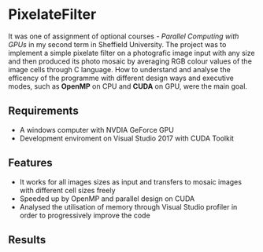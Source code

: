 # PixelateFilter
It was one of assignment of optional courses *- Parallel Computing with GPUs* in my second term in Sheffield University. 
The project was to implement a simple pixelate filter on a photografic image input with any size and then produced its 
photo mosaic by averaging RGB colour values of the image cells through C language. How to understand and analyse the efficency of the programme with different design ways and executive modes, such as **OpenMP** on CPU and **CUDA** on GPU, were the main goal.

## Requirements
* A windows computer with NVDIA GeForce GPU
* Development enviroment on Visual Studio 2017 with CUDA Toolkit

## Features
* It works for all images sizes as input and transfers to mosaic images with different cell sizes freely
* Speeded up by OpenMP and parallel design on CUDA
* Analysed the utilisation of memory through Visual Studio profiler in order to progressively improve the code

## Results
